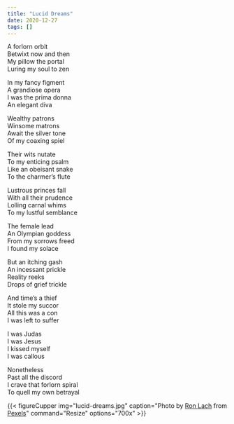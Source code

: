 ```yaml
---
title: "Lucid Dreams"
date: 2020-12-27
tags: []
---
```


<div style = "text-align: left">

A forlorn orbit\
Betwixt now and then\
My pillow the portal\
Luring my soul to zen

In my fancy figment\
A grandiose opera\
I was the prima donna\
An elegant diva

Wealthy patrons\
Winsome matrons\
Await the silver tone\
Of my coaxing spiel

Their wits nutate\
To my enticing psalm\
Like an obeisant snake\
To the charmer’s flute

Lustrous princes fall\
With all their prudence\
Lolling carnal whims\
To my lustful semblance

The female lead\
An Olympian goddess\
From my sorrows freed\
I found my solace

But an itching gash\
An incessant prickle\
Reality reeks\
Drops of grief trickle

And time’s a thief\
It stole my succor\
All this was a con\
I was left to suffer

I was Judas\
I was Jesus\
I kissed myself\
I was callous

Nonetheless\
Past all the discord\
I crave that forlorn spiral\
To quell my own betrayal
</div>

{{< figureCupper
img="lucid-dreams.jpg" 
caption="Photo by [Ron Lach](https://www.pexels.com/@ron-lach/?utm_content=attributionCopyText&utm_medium=referral&utm_source=pexels) from [Pexels](https://www.pexels.com/photo/photo-of-a-woman-near-fluffy-clouds-8263093/?utm_content=attributionCopyText&utm_medium=referral&utm_source=pexels)" 
command="Resize" 
options="700x" >}}
